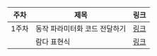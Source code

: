 |주차|제목|링크|
|---|---|---|
|1주차|동작 파라미터화 코드 전달하기|[링크](https://velog.io/@ljo_0920/%EB%8F%99%EC%9E%91-%ED%8C%8C%EB%9D%BC%EB%AF%B8%ED%84%B0%ED%99%94)|
| |람다 표현식|[링크](https://velog.io/@ljo_0920/%EB%9E%8C%EB%8B%A4-%ED%91%9C%ED%98%84%EC%8B%9D)|